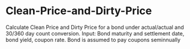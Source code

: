 # Clean-Price-and-Dirty-Price
Calculate Clean Price and Dirty Price for a bond under actual/actual and 30/360 day count conversion.
Input: Bond maturity and settlement date, bond yield, coupon rate.
Bond is assumed to pay coupons seminnually
